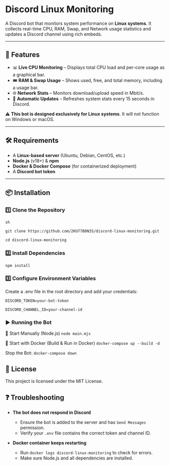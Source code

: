 # Discord Linux Monitoring  

A Discord bot that monitors system performance on **Linux systems**. It collects real-time CPU, RAM, Swap, and Network usage statistics and updates a Discord channel using rich embeds.

---

## 🚀 Features  

- 📊 **Live CPU Monitoring** – Displays total CPU load and per-core usage as a graphical bar.  
- 🎟 **RAM & Swap Usage** – Shows used, free, and total memory, including a usage bar.  
- 🌐 **Network Stats** – Monitors download/upload speed in Mbit/s.  
- 🔄 **Automatic Updates** – Refreshes system stats every 15 seconds in Discord.  

⚠ **This bot is designed exclusively for Linux systems**. It will not function on Windows or macOS.

---

## 🛠 Requirements  

- A **Linux-based server** (Ubuntu, Debian, CentOS, etc.)  
- **Node.js** (v18+) & **npm**  
- **Docker & Docker Compose** (for containerized deployment)  
- A **Discord bot token**  

---

## 📦 Installation  

### 1️⃣  Clone the Repository  
```sh```

```git clone https://github.com/2KU77B0N3S/discord-linux-monitoring.git```

```cd discord-linux-monitoring```

### 2️⃣  Install Dependencies
```npm install```

### 3️⃣  Configure Environment Variables
Create a .env file in the root directory and add your credentials:

```DISCORD_TOKEN=your-bot-token```

```DISCORD_CHANNEL_ID=your-channel-id```

### ▶ Running the Bot
🔧 Start Manually (Node.js)
```node main.mjs```

🐳 Start with Docker (Build & Run in Docker)
```docker-compose up --build -d```

Stop the Bot:
```docker-compose down```

## 📜 License
This project is licensed under the MIT License.

## ❓ Troubleshooting

- **The bot does not respond in Discord**  
  - Ensure the bot is added to the server and has `Send Messages` permission.  
  - Verify your `.env` file contains the correct token and channel ID.  

- **Docker container keeps restarting**  
  - Run `docker logs discord-linux-monitoring` to check for errors.  
  - Make sure Node.js and all dependencies are installed.
